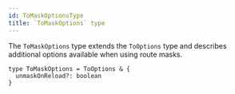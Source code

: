 ```yaml
---
id: ToMaskOptionsType
title: `ToMaskOptions` type
---
```



The `ToMaskOptions` type extends the `ToOptions` type and describes additional options available when using route masks.

```tsx
type ToMaskOptions = ToOptions & {
  unmaskOnReload?: boolean
}
```
